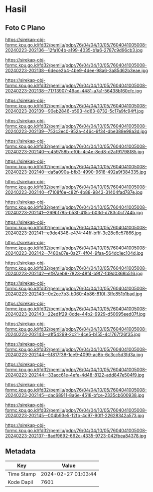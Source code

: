 # Hasil

## Foto C Plano

https://sirekap-obj-formc.kpu.go.id/fd32/pemilu/pdpr/76/04/04/10/05/7604041005008-20240223-202136--12fa104b-a199-4035-b1a6-2787c9d96cb3.jpg

https://sirekap-obj-formc.kpu.go.id/fd32/pemilu/pdpr/76/04/04/10/05/7604041005008-20240223-202138--6dece2b4-4be9-4dee-98a6-3a85d62b3eae.jpg

https://sirekap-obj-formc.kpu.go.id/fd32/pemilu/pdpr/76/04/04/10/05/7604041005008-20240223-202138--71713907-49ad-4481-a7a1-56438b160cfc.jpg

https://sirekap-obj-formc.kpu.go.id/fd32/pemilu/pdpr/76/04/04/10/05/7604041005008-20240223-202139--90eb2846-b593-4d63-8732-5c17a9fc94ff.jpg

https://sirekap-obj-formc.kpu.go.id/fd32/pemilu/pdpr/76/04/04/10/05/7604041005008-20240223-202139--753c3ec0-952a-446c-9f34-dbe388e98a3d.jpg

https://sirekap-obj-formc.kpu.go.id/fd32/pemilu/pdpr/76/04/04/10/05/7604041005008-20240223-202140--c459758b-ef0b-4c4e-8ed8-d2af91798f85.jpg

https://sirekap-obj-formc.kpu.go.id/fd32/pemilu/pdpr/76/04/04/10/05/7604041005008-20240223-202140--da5a090a-bfb3-4990-9618-492a9f384335.jpg

https://sirekap-obj-formc.kpu.go.id/fd32/pemilu/pdpr/76/04/04/10/05/7604041005008-20240223-202140--f7108f6e-c82f-4b88-9843-31404fad787e.jpg

https://sirekap-obj-formc.kpu.go.id/fd32/pemilu/pdpr/76/04/04/10/05/7604041005008-20240223-202141--269bf785-b53f-415c-b03d-d783c0cf744b.jpg

https://sirekap-obj-formc.kpu.go.id/fd32/pemilu/pdpr/76/04/04/10/05/7604041005008-20240223-202141--e9de4348-e474-44ff-bfff-3e28c6c57866.jpg

https://sirekap-obj-formc.kpu.go.id/fd32/pemilu/pdpr/76/04/04/10/05/7604041005008-20240223-202142--7480a07e-0a27-4f04-9faa-564dc1ec104d.jpg

https://sirekap-obj-formc.kpu.go.id/fd32/pemilu/pdpr/76/04/04/10/05/7604041005008-20240223-202142--ef97aeb9-7823-48f4-b9f7-fd9d0368b516.jpg

https://sirekap-obj-formc.kpu.go.id/fd32/pemilu/pdpr/76/04/04/10/05/7604041005008-20240223-202143--0c2ce7b3-b060-4b86-810f-3ffc851b1bad.jpg

https://sirekap-obj-formc.kpu.go.id/fd32/pemilu/pdpr/76/04/04/10/05/7604041005008-20240223-202143--22ed1f29-8dde-44b2-9929-d50695eed07f.jpg

https://sirekap-obj-formc.kpu.go.id/fd32/pemilu/pdpr/76/04/04/10/05/7604041005008-20240223-202143--a1f54299-2c21-4ce5-b155-4c1767f26f35.jpg

https://sirekap-obj-formc.kpu.go.id/fd32/pemilu/pdpr/76/04/04/10/05/7604041005008-20240223-202144--5f817f38-1ce9-4099-ac8b-6c3cc5d3fd3a.jpg

https://sirekap-obj-formc.kpu.go.id/fd32/pemilu/pdpr/76/04/04/10/05/7604041005008-20240223-202144--33acc61e-4efe-4d48-8122-add847e504f9.jpg

https://sirekap-obj-formc.kpu.go.id/fd32/pemilu/pdpr/76/04/04/10/05/7604041005008-20240223-202145--dac68911-8a6e-4518-bfce-2335cb600938.jpg

https://sirekap-obj-formc.kpu.go.id/fd32/pemilu/pdpr/76/04/04/10/05/7604041005008-20240223-202145--004b93e5-12fb-4c97-90ff-22628342a573.jpg

https://sirekap-obj-formc.kpu.go.id/fd32/pemilu/pdpr/76/04/04/10/05/7604041005008-20240223-202137--8adf9692-662c-4335-9723-042fbea84378.jpg


## Metadata

| Key        | Value               |
| ---------- | ------------------- |
| Time Stamp | 2024-02-27 01:03:44 |
| Kode Dapil | 7601                |



